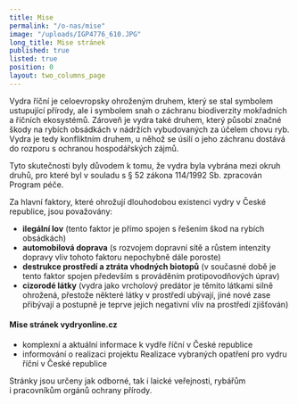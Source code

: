 ```yaml
---
title: Mise
permalink: "/o-nas/mise"
image: "/uploads/IGP4776_610.JPG"
long_title: Mise stránek
published: true
listed: true
position: 0
layout: two_columns_page
---
```

Vydra říční je celoevropsky ohroženým druhem, který se stal symbolem
ustupující přírody, ale i symbolem snah o záchranu biodiverzity
mokřadních a říčních ekosystémů. Zároveň je vydra také druhem, který
působí značné škody na rybích obsádkách v nádržích vybudovaných za
účelem chovu ryb. Vydra je tedy konfliktním druhem, u něhož se úsilí
o jeho záchranu dostává do rozporu s ochranou hospodářských zájmů.

Tyto skutečnosti byly důvodem k tomu, že vydra byla vybrána mezi okruh
druhů, pro které byl v souladu s § 52 zákona 114/1992 Sb. zpracován
Program péče.

Za hlavní faktory, které ohrožují dlouhodobou existenci vydry v České
republice, jsou považovány:

* **ilegální lov** (tento faktor je přímo spojen s řešením škod na
  rybích obsádkách)
* **automobilová doprava** (s rozvojem dopravní sítě a růstem intenzity
  dopravy vliv tohoto faktoru nepochybně dále poroste)
* **destrukce prostředí a ztráta vhodných biotopů** (v současné době je
  tento faktor spojen především s prováděním protipovodňových úprav)
* **cizorodé látky** (vydra jako vrcholový predátor je těmito látkami
  silně ohrožená, přestože některé látky v prostředí ubývají, jiné nové
  zase přibývají a postupně je teprve jejich negativní vliv na prostředí
  zjišťován)

#### Mise stránek vydryonline.cz

* komplexní a aktuální informace k vydře říční v České republice
* informování o realizaci projektu Realizace vybraných opatření pro
  vydru říční v České republice

Stránky jsou určeny jak odborné, tak i laické veřejnosti, rybářům
i pracovníkům orgánů ochrany přírody.

